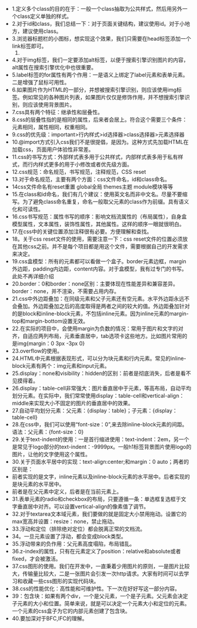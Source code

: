 - 1.定义多个class的目的在于：一般一个class抽取为公共样式，然后用另外一个class定义单独的样式。
- 2.对于id和class，我们总结一下：对于页面关键结构，建议使用id。对于小地方，建议使用class。
- 3.浏览器标题栏的小图标，想实现这个效果，我们只需要在head标签添加一个link标签即可。
     1. <link rel="shortcut icon" href="favicon.ico" type="image/x-icon">
- 4.对于img标签，我们一定要添加alt标签，以便于搜索引擎识别图片的内容，alt属性在搜索引擎优化中也很重要。
- 5.label标签的for属性有两个作用：一是语义上绑定了label元素和表单元素。二是增强了鼠标可用性。
- 6.如果图片作为HTML的一部分，并想被搜索引擎识别，则应该使用img标签。例如常见的各种图片列表，如果图片仅仅是修饰作用，并不想搜索引擎识别，则应该使用背景图片。
- 7.css具有两个特征：继承性和层叠性。
- 8.css的层叠性指的是相同的属性，后来者会居上。符合这个需要三个条件：元素相同，属性相同，权重相同。
- 9.css的优先级：important>行内样式>id选择器>class选择器>元素选择器
- 10.@import方式引入css我们不是很提倡，是因为。这种方式先加载HTML在加载css，页面用户体验性非常差。
- 11.css的书写方式：外部样式表多用于公共样式，内部样式表多用于私有样式，而行内样式更多的用于小修改或者优先级方面。
- 12.css规范：命名规范，书写规范，注释规范，CSS reset
- 13.对于命名规范，主要有两个方面：css文件命名，id和class命名。
- 14css文件命名有reset重置  global全局 themes主题 module模块等等
- 15.在class和id命名，我们有几个建议：使用英文名而非中文名。尽量不要缩写。为了避免class命名重复，命名一般取父元素的class作为前缀。具有语义化和可读性。
- 16.css书写规范：属性书写的顺序：影响文档流属性的（布局属性），自身盒模型属性，文本属性，装饰性属性，其他属性。这样的顺序一眼就很明白。
- 17.在css中的关键位置添加注释很有必要。方便理解和查找。
- 18。关于css reset文件的使用，需要注意一下：css reset文件的位置必须放在其他css之前。并不是每个项目都是用这个文件，需要根据自己的开发需求来决定。
- 19.css盒模型：所有的元素都可以看做一个盒子。border元素边框，margin外边距，padding内边距，content内容。对于盒模型，我有过专门的书写。此处不再详细介绍
- 20.border：0和border：none区别：主要体现在性能差异和兼容差异。border：none，并不渲染，不需要占用内存。
- 21.css中外边距叠加：在同级元素和父子元素还有空元素。水平外边距永远不会叠加。外边距叠加之后的高度取得是两者之间的较大的值。外边距叠加针对的是block和inline-block元素，不包括inline元素。因为inline元素的margin-top和margin-bottom设置无效。
- 22.在实际的项目中，会使用margin为负数的情况：常用于图片和文字的对齐，自适应两列布局，元素垂直居中，tab选项卡这些地方。比如图片常用的是img{margin：0 3px -3px 0}
- 23.overflow的使用。
- 24.HTML中元素根据表现形式，可以分为块元素和行内元素。常见的inline-block元素有两个：img元素和input元素。
- 25.display：none和visibility：hidden的区别：前者是彻底消失，后者是看不见摸得着。
- 26.display：table-cell非常强大：图片垂直居中于元素，等高布局，自动平均划分元素。在实际中，我们常常使用display：table-cell和vertical-align：middle来实现大小不固定的图片的垂直居中的效果。
- 27.自动平均划分元素：父元素：{display：table}；子元素：{display：table-cell}
- 28.在css中，我们可以使用“font-size：0”,来去除inline-block元素的间距。语法：父元素：{font-size：0}
- 29.关于text-indent的使用：一是首行缩进使用：text-indent：2em，另一个是常见于logo部分的text-indent：-9999px。一般h1标签背景图片使用logo的图片，让他的文字使用这个属性。
- 30.关于页面水平居中的实现：text-align:center;和margin：0 auto；两者的区别是：
- 前者实现的是文字，inline元素以及inline-block元素的水平居中。后者实现的是块元素的水平居中。
- 前者是在父元素中定义，后者是在当前元素上。
- 31.表单元素的radio和checkbox的布局，只要遵循一条：单选框复选框于文字垂直居中对齐。可以设置vertical-align的像素值了调节。
- 32.对于textarea文本域元素，我们要做的就是固定大小禁用拖动。设置它的max宽高并设置：resize：none，禁止拖动。
- 33.浮动和定位（排除绝对定位）都会脱离正常的文档流。
- 34。一旦元素设置了浮动，都会变成block类型。
- 35.浮动带来的负作用：父元素高度塌陷，布局错乱。
- 36.z-index的属性，只有在元素定义了position：relative和absolute或者fixed，才会被激活。
- 37.css图形的使用。我们在开发中，一直秉着少用图片的原则，一是图片比较大，传输量比较大，二是一张图片会引发一次http请求。大家有时间可以去学习和收藏一些css图形的实现代码块。
- 38.css的性能优化：高性能和可维护性。下一次在好好写这一部分内容。
- 39：包含块：如果有两个div，一个是父元素，一个是子元素。父元素会决定子元素的大小和位置。简单来说，就是可以决定一个元素大小和定位的元素。一个元素的css盒子为它的内部元素创建了包含块。
- 40.要加深对于BFC,IFC的理解。
